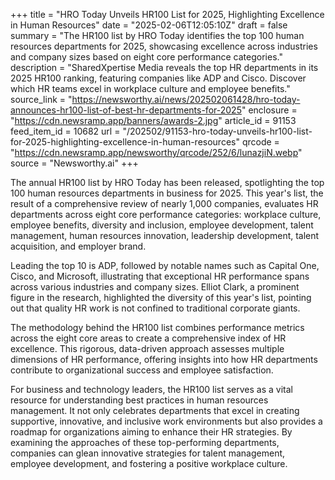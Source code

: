 +++
title = "HRO Today Unveils HR100 List for 2025, Highlighting Excellence in Human Resources"
date = "2025-02-06T12:05:10Z"
draft = false
summary = "The HR100 list by HRO Today identifies the top 100 human resources departments for 2025, showcasing excellence across industries and company sizes based on eight core performance categories."
description = "SharedXpertise Media reveals the top HR departments in its 2025 HR100 ranking, featuring companies like ADP and Cisco. Discover which HR teams excel in workplace culture and employee benefits."
source_link = "https://newsworthy.ai/news/202502061428/hro-today-announces-hr100-list-of-best-hr-departments-for-2025"
enclosure = "https://cdn.newsramp.app/banners/awards-2.jpg"
article_id = 91153
feed_item_id = 10682
url = "/202502/91153-hro-today-unveils-hr100-list-for-2025-highlighting-excellence-in-human-resources"
qrcode = "https://cdn.newsramp.app/newsworthy/qrcode/252/6/lunazjiN.webp"
source = "Newsworthy.ai"
+++

<p>The annual HR100 list by HRO Today has been released, spotlighting the top 100 human resources departments in business for 2025. This year's list, the result of a comprehensive review of nearly 1,000 companies, evaluates HR departments across eight core performance categories: workplace culture, employee benefits, diversity and inclusion, employee development, talent management, human resources innovation, leadership development, talent acquisition, and employer brand.</p><p>Leading the top 10 is ADP, followed by notable names such as Capital One, Cisco, and Microsoft, illustrating that exceptional HR performance spans across various industries and company sizes. Elliot Clark, a prominent figure in the research, highlighted the diversity of this year's list, pointing out that quality HR work is not confined to traditional corporate giants.</p><p>The methodology behind the HR100 list combines performance metrics across the eight core areas to create a comprehensive index of HR excellence. This rigorous, data-driven approach assesses multiple dimensions of HR performance, offering insights into how HR departments contribute to organizational success and employee satisfaction.</p><p>For business and technology leaders, the HR100 list serves as a vital resource for understanding best practices in human resources management. It not only celebrates departments that excel in creating supportive, innovative, and inclusive work environments but also provides a roadmap for organizations aiming to enhance their HR strategies. By examining the approaches of these top-performing departments, companies can glean innovative strategies for talent management, employee development, and fostering a positive workplace culture.</p>